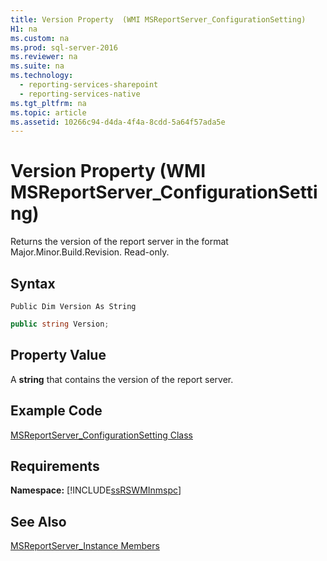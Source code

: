```yaml
---
title: Version Property  (WMI MSReportServer_ConfigurationSetting)
H1: na
ms.custom: na
ms.prod: sql-server-2016
ms.reviewer: na
ms.suite: na
ms.technology: 
  - reporting-services-sharepoint
  - reporting-services-native
ms.tgt_pltfrm: na
ms.topic: article
ms.assetid: 10266c94-d4da-4f4a-8cdd-5a64f57ada5e
---
```

# Version Property  (WMI MSReportServer_ConfigurationSetting)
  Returns the version of the report server in the format Major.Minor.Build.Revision. Read-only.  
  
## Syntax  
  
```vb#  
Public Dim Version As String  
```  
  
```c#  
public string Version;  
```  
  
## Property Value  
 A **string** that contains the version of the report server.  
  
## Example Code  
 [MSReportServer_ConfigurationSetting Class](../../Topics/TopicNameNotContainA/MSReportServer_ConfigurationSetting-Class.md)  
  
## Requirements  
 **Namespace:** [!INCLUDE[ssRSWMInmspc](../../Topics/TopicNameNotContainA/includes/ssRSWMInmspc_md.md)]  
  
## See Also  
 [MSReportServer_Instance Members](../../Topics/TopicNameNotContainA/MSReportServer_Instance-Members.md)  
  
  
